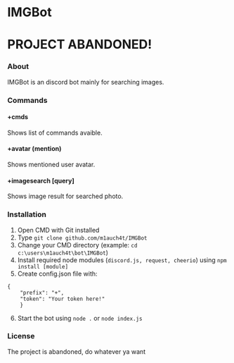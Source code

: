 # IMGBot

# PROJECT ABANDONED!

### About
IMGBot is an discord bot mainly for searching images.

### Commands
#### +cmds
Shows list of commands avaible.
#### +avatar (mention)
Shows mentioned user avatar.
#### +imagesearch [query]
Shows image result for searched photo.

### Installation
1. Open CMD with Git installed
2. Type `git clone github.com/m1auch4t/IMGBot`
3. Change your CMD directory (example: `cd c:\users\m1auch4t\bot\IMGBot`)
4. Install required node modules (`discord.js, request, cheerio`) using `npm install [module]`
5. Create config.json file with:
```
{
    "prefix": "+",
    "token": "Your token here!"
    }
```
6. Start the bot using `node .` or `node index.js`

### License
The project is abandoned, do whatever ya want
